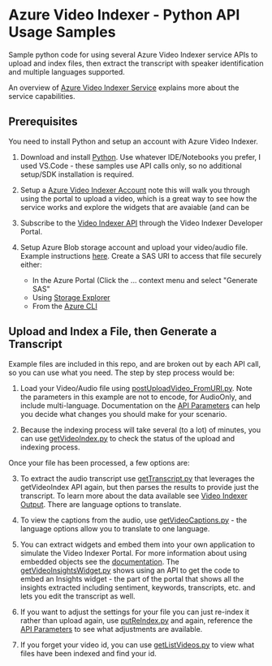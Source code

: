 # Azure Video Indexer - Python API Usage Samples
Sample python code for using several Azure Video Indexer service APIs to upload and index files, then extract the transcript with speaker identification and multiple languages supported.

An overview of [Azure Video Indexer Service](https://docs.microsoft.com/en-us/azure/media-services/video-indexer/video-indexer-overview) explains more about the service capabilities.

## Prerequisites ##
You need to install Python and setup an account with Azure Video Indexer.  

1. Download and install [Python](https://www.python.org/downloads/).  Use whatever IDE/Notebooks you prefer, I used VS.Code - these samples use API calls only, so no additional setup/SDK installation is required.

2. Setup a [Azure Video Indexer Account](https://docs.microsoft.com/en-us/azure/media-services/video-indexer/video-indexer-get-started) note this will walk you through using the portal to upload a video, which is a great way to see how the service works and explore the widgets that are avaiable (and can be 

3. Subscribe to the [Video Indexer API](https://docs.microsoft.com/en-us/azure/media-services/video-indexer/video-indexer-use-apis) through the Video Indexer Developer Portal.

4. Setup Azure Blob storage account and upload your video/audio file.  Example instructions [here](https://docs.microsoft.com/en-us/azure/storage/blobs/storage-quickstart-blobs-portal).  Create a SAS URI to access that file securely either:
    -  In the Azure Portal (Click the ... context menu and select "Generate SAS"
    - Using [Storage Explorer](https://docs.microsoft.com/en-us/azure/marketplace/cloud-partner-portal/virtual-machine/cpp-get-sas-uri#microsoft-storage-explorer)
    - From the [Azure CLI](https://docs.microsoft.com/en-us/azure/marketplace/cloud-partner-portal/virtual-machine/cpp-get-sas-uri#azure-cli)

## Upload and Index a File, then Generate a Transcript ##
Example files are included in this repo, and are broken out by each API call, so you can use what you need.  The step by step process would be:

1. Load your Video/Audio file using [postUploadVideo_FromURI.py](postUploadVideo_FromURI.py).  Note the parameters in this example are not to encode, for AudioOnly, and include multi-language.  Documentation on the [API Parameters](https://docs.microsoft.com/en-us/azure/media-services/video-indexer/upload-index-videos) can help you decide what changes you should make for your scenario.

2. Because the indexing process will take several (to a lot) of minutes, you can use [getVideoIndex.py](getVideoIndex.py) to check the status of the upload and indexing process.

Once your file has been processed, a few options are:

3. To extract the audio transcript use [getTranscript.py](getTranscript.py) that leverages the getVideoIndex API again, but then parses the results to provide just the transcript.  To learn more about the data available see [Video Indexer Output](https://docs.microsoft.com/en-us/azure/media-services/video-indexer/video-indexer-output-json-v2).  There are language options to translate.

4. To view the captions from the audio, use [getVideoCaptions.py](getVideoCaptions.py) - the language options allow you to translate to one language.

5. You can extract widgets and embed them into your own application to simulate the Video Indexer Portal.  For more information about using embedded objects see the [documentation](https://docs.microsoft.com/en-us/azure/media-services/video-indexer/video-indexer-embed-widgets). The [getVideoInsightsWidget.py](getVideoInsightsWidget.py) shows using an API to get the code to embed an Insights widget - the part of the portal that shows all the insights extracted including sentiment, keywords, transcripts, etc. and lets you edit the transcript as well.

6. If you want to adjust the settings for your file you can just re-index it rather than upload again, use [putReIndex.py](putReIndex.py) and again, reference the [API Parameters](https://docs.microsoft.com/en-us/azure/media-services/video-indexer/upload-index-videos) to see what adjustments are available.

7. If you forget your video id, you can use [getListVideos.py](getListVideos.py) to view what files have been indexed and find your id.


